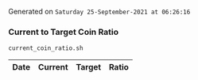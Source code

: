 Generated on `Saturday 25-September-2021 at 06:26:16`

### Current to Target Coin Ratio
`current_coin_ratio.sh`

Date|Current|Target|Ratio
---|---|---|---
